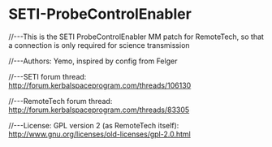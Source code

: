 # SETI-ProbeControlEnabler

//---This is the SETI ProbeControlEnabler MM patch for RemoteTech, so that a connection is only required for science transmission

//---Authors: Yemo, inspired by config from Felger

//---SETI forum thread: http://forum.kerbalspaceprogram.com/threads/106130

//---RemoteTech forum thread: http://forum.kerbalspaceprogram.com/threads/83305

//---License: GPL version 2 (as RemoteTech itself): http://www.gnu.org/licenses/old-licenses/gpl-2.0.html
